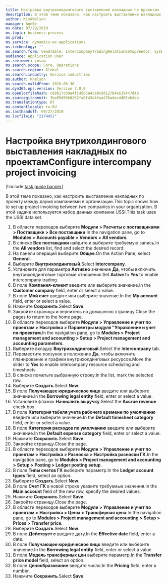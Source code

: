 ```yaml
---
title: Настройка внутрихолдингового выставления накладных по проектам
description: В этой теме показано, как настроить выставление накладных по проекту между двумя компаниями в организации.
author: KimANelson
manager: AnnBe
ms.date: 07/29/2019
ms.topic: business-process
ms.prod: ''
ms.service: dynamics-ax-applications
ms.technology: ''
ms.search.form: VendTable, InterCompanyTradingRelationSetupVendor, SysDataAreaSelectLookup, ProjParameters, ProjPosting, ProjTransferPrice
audience: Application User
ms.reviewer: josaw
ms.search.scope: Core, Operations
ms.search.region: Global
ms.search.industry: Service industries
ms.author: knelson
ms.search.validFrom: 2016-06-30
ms.dyn365.ops.version: Version 7.0.0
ms.openlocfilehash: c89b17c09a4f145b5a4ca9cdd127b4e635447d4b
ms.sourcegitcommit: 3ba95d50b8262fa0f43d4faad76adac4d05eb3ea
ms.translationtype: HT
ms.contentlocale: ru-RU
ms.lasthandoff: 09/27/2019
ms.locfileid: "2174451"
---
```

# <a name="configure-intercompany-project-invoicing"></a><span data-ttu-id="336d7-103">Настройка внутрихолдингового выставления накладных по проектам</span><span class="sxs-lookup"><span data-stu-id="336d7-103">Configure intercompany project invoicing</span></span>

[!include [task guide banner](../../includes/task-guide-banner.md)]

<span data-ttu-id="336d7-104">В этой теме показано, как настроить выставление накладных по проекту между двумя компаниями в организации.</span><span class="sxs-lookup"><span data-stu-id="336d7-104">This topic shows how to set up project invoicing between two companies in your organization.</span></span> <span data-ttu-id="336d7-105">В этой задаче используется набор данных компании USSI.</span><span class="sxs-lookup"><span data-stu-id="336d7-105">This task uses the USSI data set.</span></span>

1. <span data-ttu-id="336d7-106">В области переходов выберите **Модули > Расчеты с поставщиками > Поставщики > Все поставщики**.</span><span class="sxs-lookup"><span data-stu-id="336d7-106">In the navigation pane, go to **Modules > Accounts payable > Vendors > All vendors**.</span></span>
2. <span data-ttu-id="336d7-107">В списке **Все поставщики** найдите и выберите требуемую запись.</span><span class="sxs-lookup"><span data-stu-id="336d7-107">In the **All vendors** list, find and select the desired record.</span></span>
3. <span data-ttu-id="336d7-108">На панели операций выберите **Общее**.</span><span class="sxs-lookup"><span data-stu-id="336d7-108">On the Action Pane, select **General**.</span></span>
4. <span data-ttu-id="336d7-109">Выберите **Внутрихолдинговый**.</span><span class="sxs-lookup"><span data-stu-id="336d7-109">Select **Intercompany**.</span></span>
5. <span data-ttu-id="336d7-110">Установите для параметра **Активно** значение **Да**, чтобы включить внутрихолдинговые торговые отношения.</span><span class="sxs-lookup"><span data-stu-id="336d7-110">Set **Active** to **Yes** to enable intercompany trading.</span></span>
6. <span data-ttu-id="336d7-111">В поле **Компания-клиент** введите или выберите значение.</span><span class="sxs-lookup"><span data-stu-id="336d7-111">In the **Customer company** field, enter or select a value.</span></span>
7. <span data-ttu-id="336d7-112">В поле **Мой счет** введите или выберите значение.</span><span class="sxs-lookup"><span data-stu-id="336d7-112">In the **My account** field, enter or select a value.</span></span>
8. <span data-ttu-id="336d7-113">Нажмите **Сохранить**.</span><span class="sxs-lookup"><span data-stu-id="336d7-113">Select **Save**.</span></span>
9. <span data-ttu-id="336d7-114">Закройте страницы и вернитесь на домашнюю страницу.</span><span class="sxs-lookup"><span data-stu-id="336d7-114">Close the pages to return to the home page.</span></span>
10. <span data-ttu-id="336d7-115">В области переходов выберите **Модули > Управление и учет по проектам > Настройка > Параметры модуля "Управление и учет по проектам**.</span><span class="sxs-lookup"><span data-stu-id="336d7-115">In the navigation pane, go to **Modules > Project management and accounting > Setup > Project management and accounting parameters**.</span></span>
11. <span data-ttu-id="336d7-116">Выберите вкладку **Внутрихолдинговый**.</span><span class="sxs-lookup"><span data-stu-id="336d7-116">Select the **Intercompany** tab.</span></span>
12. <span data-ttu-id="336d7-117">Переместите ползунок в положение **Да**, чтобы включить планирование и графики внутрихолдинговых ресурсов.</span><span class="sxs-lookup"><span data-stu-id="336d7-117">Move the slider to **Yes** to enable intercompany resource scheduling and timesheets.</span></span>
13. <span data-ttu-id="336d7-118">В списке пометьте выбранную строку.</span><span class="sxs-lookup"><span data-stu-id="336d7-118">In the list, mark the selected row.</span></span>
14. <span data-ttu-id="336d7-119">Выберите **Создать**.</span><span class="sxs-lookup"><span data-stu-id="336d7-119">Select **New**.</span></span>
15. <span data-ttu-id="336d7-120">В поле **Получающее юридическое лицо** введите или выберите значение.</span><span class="sxs-lookup"><span data-stu-id="336d7-120">In the **Borrowing legal entity** field, enter or select a value.</span></span>
16. <span data-ttu-id="336d7-121">Установите флажок **Начислить выручку**.</span><span class="sxs-lookup"><span data-stu-id="336d7-121">Select the **Accrue revenue** check box.</span></span>
17. <span data-ttu-id="336d7-122">В поле **Категория табеля учета рабочего времени по умолчанию** введите или выберите значение.</span><span class="sxs-lookup"><span data-stu-id="336d7-122">In the **Default timesheet category** field, enter or select a value.</span></span>
18. <span data-ttu-id="336d7-123">В поле **Категория расходов по умолчанию** введите или выберите значение.</span><span class="sxs-lookup"><span data-stu-id="336d7-123">In the **Default expense category** field, enter or select a value.</span></span>
19. <span data-ttu-id="336d7-124">Нажмите **Сохранить**.</span><span class="sxs-lookup"><span data-stu-id="336d7-124">Select **Save**.</span></span>
20. <span data-ttu-id="336d7-125">Закройте страницу.</span><span class="sxs-lookup"><span data-stu-id="336d7-125">Close the page.</span></span>
21. <span data-ttu-id="336d7-126">В области переходов выберите **Модули > Управление и учет по проектам > Настройка > Разноска > Настройка разноски ГК**.</span><span class="sxs-lookup"><span data-stu-id="336d7-126">In the navigation pane, go to **Modules > Project management and accounting > Setup > Posting > Ledger posting setup**.</span></span>
22. <span data-ttu-id="336d7-127">В поле **Типы счетов ГК** выберите параметр.</span><span class="sxs-lookup"><span data-stu-id="336d7-127">In the **Ledger account types** field, select an option.</span></span>
23. <span data-ttu-id="336d7-128">Выберите **Создать**.</span><span class="sxs-lookup"><span data-stu-id="336d7-128">Select **New**.</span></span>
24. <span data-ttu-id="336d7-129">В поле **Счет ГК** в новой строке укажите требуемые значения.</span><span class="sxs-lookup"><span data-stu-id="336d7-129">In the **Main account** field of the new row, specify the desired values.</span></span>
25. <span data-ttu-id="336d7-130">Нажмите **Сохранить**.</span><span class="sxs-lookup"><span data-stu-id="336d7-130">Select **Save**.</span></span>
26. <span data-ttu-id="336d7-131">Закройте страницу.</span><span class="sxs-lookup"><span data-stu-id="336d7-131">Close the page.</span></span>
27. <span data-ttu-id="336d7-132">В области переходов выберите **Модули > Управление и учет по проектам > Настройка > Цены > Трансферная цена**.</span><span class="sxs-lookup"><span data-stu-id="336d7-132">In the navigation pane, go to **Modules > Project management and accounting > Setup > Prices > Transfer price**.</span></span>
28. <span data-ttu-id="336d7-133">Выберите **Создать**.</span><span class="sxs-lookup"><span data-stu-id="336d7-133">Select **New**.</span></span>
29. <span data-ttu-id="336d7-134">В поле **Действует с** введите дату.</span><span class="sxs-lookup"><span data-stu-id="336d7-134">In the **Effective date** field, enter a date.</span></span>
30. <span data-ttu-id="336d7-135">В поле **Получающее юридическое лицо** введите или выберите значение.</span><span class="sxs-lookup"><span data-stu-id="336d7-135">In the **Borrowing legal entity** field, enter or select a value.</span></span>
31. <span data-ttu-id="336d7-136">В поле **Модель трансферных цен** выберите параметр.</span><span class="sxs-lookup"><span data-stu-id="336d7-136">In the **Transfer price model** field, select an option.</span></span>
32. <span data-ttu-id="336d7-137">В поле **Ценообразование** введите число.</span><span class="sxs-lookup"><span data-stu-id="336d7-137">In the **Pricing** field, enter a number.</span></span>
33. <span data-ttu-id="336d7-138">Нажмите **Сохранить**.</span><span class="sxs-lookup"><span data-stu-id="336d7-138">Select **Save**.</span></span>

